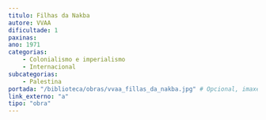 ```yaml
---
titulo: Filhas da Nakba
autore: VVAA
dificultade: 1
paxinas:
ano: 1971
categorias:
    - Colonialismo e imperialismo
    - Internacional
subcategorias:
    - Palestina
portada: "/biblioteca/obras/vvaa_fillas_da_nakba.jpg" # Opcional, imaxe da portada
link_externo: "a"
tipo: "obra"
---
```

